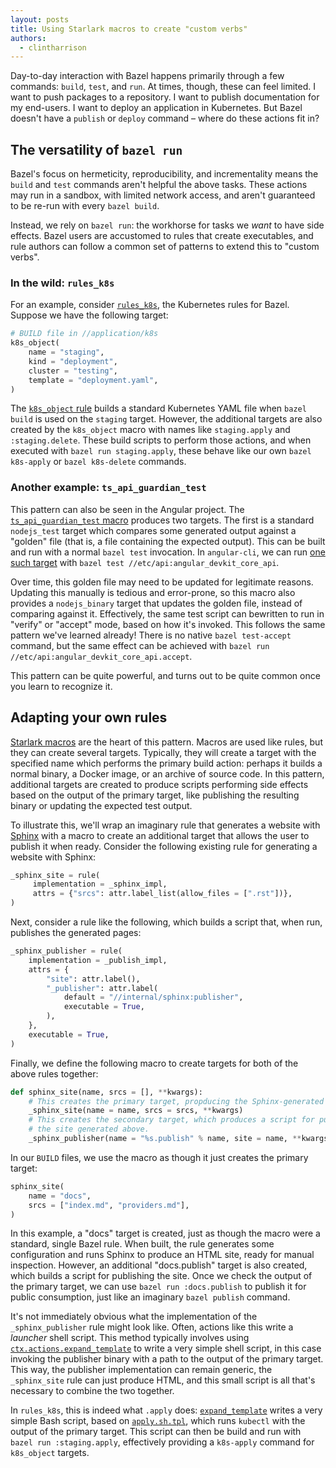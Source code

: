 ```yaml
---
layout: posts
title: Using Starlark macros to create "custom verbs"
authors:
  - clintharrison
---
```


Day-to-day interaction with Bazel happens primarily through a few commands:
`build`, `test`, and `run`. At times, though, these can feel limited. I want to
push packages to a repository. I want to publish documentation for my
end-users. I want to deploy an application in Kubernetes.  But Bazel doesn't
have a `publish` or `deploy` command – where do these actions fit in?

## The versatility of `bazel run`

Bazel's focus on hermeticity, reproducibility, and incrementality means the
`build` and `test` commands aren't helpful the above tasks. These actions may
run in a sandbox, with limited network access, and aren't guaranteed to be
re-run with every `bazel build`.

Instead, we rely on `bazel run`: the workhorse for tasks we *want* to have side
effects. Bazel users are accustomed to rules that create executables, and rule
authors can follow a common set of patterns to extend this to "custom verbs".

### In the wild: `rules_k8s`
For an example, consider
[`rules_k8s`]([https://github.com/bazelbuild/rules_k8s](https://github.com/bazelbuild/rules_k8s)),
the Kubernetes rules for Bazel. Suppose we have the following target:

```python
# BUILD file in //application/k8s
k8s_object(
    name = "staging",
    kind = "deployment",
    cluster = "testing",
    template = "deployment.yaml",
)
```

The [`k8s_object` rule](https://github.com/bazelbuild/rules_k8s#usage) builds a
standard Kubernetes YAML file when `bazel build` is used on the `staging`
target. However, the additional targets are also created by the `k8s_object`
macro with names like `staging.apply` and `:staging.delete`. These build
scripts to perform those actions, and when executed with `bazel run
staging.apply`, these behave like our own `bazel k8s-apply` or `bazel
k8s-delete` commands.

### Another example: `ts_api_guardian_test`

This pattern can also be seen in the Angular project. The
[`ts_api_guardian_test` macro](https://github.com/angular/angular/blob/16ac611a8410e6bcef8ffc779f488ca4fa102155/tools/ts-api-guardian/index.bzl#L22)
produces two targets. The first is a standard `nodejs_test` target which compares
some generated output against a "golden" file (that is, a file containing the
expected output). This can be built and run with a normal `bazel
test` invocation. In `angular-cli`, we can run [one such
target](https://github.com/angular/angular-cli/blob/e1269cb520871ee29b1a4eec6e6c0e4a94f0b5fc/etc/api/BUILD)
with `bazel test //etc/api:angular_devkit_core_api`.

Over time, this golden file may need to be updated for legitimate reasons.
Updating this manually is tedious and error-prone, so this macro also provides
a `nodejs_binary` target that updates the golden file, instead of comparing
against it. Effectively, the same test script can bewritten to run in "verify"
or "accept" mode, based on how it's invoked. This follows the same pattern
we've learned already! There is no native `bazel test-accept` command, but the
same effect can be achieved with `bazel run //etc/api:angular_devkit_core_api.accept`.

This pattern can be quite powerful, and turns out to be quite common once you
learn to recognize it.

## Adapting your own rules

[Starlark macros](https://docs.bazel.build/versions/master/skylark/macros.html)
are the heart of this pattern. Macros are used like rules, but they can create
several targets. Typically, they will create a target with the specified name
which performs the primary build action: perhaps it builds a normal binary, a
Docker image, or an archive of source code. In this pattern, additional targets
are created to produce scripts performing side effects based on the output of
the primary target, like publishing the resulting binary or updating the
expected test output.

To illustrate this, we'll wrap an imaginary rule that generates a website with
[Sphinx](https://www.sphinx-doc.org) with a macro to create an additional
target that allows the user to publish it when ready. Consider the following
existing rule for generating a website with Sphinx:

```python
_sphinx_site = rule(
     implementation = _sphinx_impl,
     attrs = {"srcs": attr.label_list(allow_files = [".rst"])},
)
```

Next, consider a rule like the following, which builds a script that, when run,
publishes the generated pages:

```python
_sphinx_publisher = rule(
    implementation = _publish_impl,
    attrs = {
        "site": attr.label(),
        "_publisher": attr.label(
            default = "//internal/sphinx:publisher",
            executable = True,
        ),
    },
    executable = True,
)
```

Finally, we define the following macro to create targets for both of the above
rules together:

```python
def sphinx_site(name, srcs = [], **kwargs):
    # This creates the primary target, propducing the Sphinx-generated HTML.
    _sphinx_site(name = name, srcs = srcs, **kwargs)
    # This creates the secondary target, which produces a script for publishing
    # the site generated above.
    _sphinx_publisher(name = "%s.publish" % name, site = name, **kwargs)
```

In our `BUILD` files, we use the macro as though it just creates the primary target:

```python
sphinx_site(
    name = "docs",
    srcs = ["index.md", "providers.md"],
)
```

In this example, a "docs" target is created, just as though the macro were a
standard, single Bazel rule. When built, the rule generates some configuration
and runs Sphinx to produce an HTML site, ready for manual inspection. However,
an additional "docs.publish" target is also created, which builds a script for
publishing the site. Once we check the output of the primary target, we can use
`bazel run :docs.publish` to publish it for public consumption, just like an
imaginary `bazel publish` command.


It's not immediately obvious what the implementation of the `_sphinx_publisher`
rule might look like. Often, actions like this write a _launcher_ shell script.
This method typically involves using
[`ctx.actions.expand_template`](https://docs.bazel.build/versions/0.28.0/skylark/lib/actions.html#expand_template)
to write a very simple shell script, in this case invoking the publisher binary
with a path to the output of the primary target. This way, the publisher
implementation can remain generic, the `_sphinx_site` rule can just produce
HTML, and this small script is all that's necessary to combine the two
together.


In `rules_k8s`, this is indeed what `.apply` does:
[`expand_template`](https://github.com/bazelbuild/rules_k8s/blob/f10e7025df7651f47a76abf1db5ade1ffeb0c6ac/k8s/object.bzl#L213-L241)
writes a very simple Bash script, based on
[`apply.sh.tpl`](https://github.com/bazelbuild/rules_k8s/blob/f10e7025df7651f47a76abf1db5ade1ffeb0c6ac/k8s/apply.sh.tpl),
which runs `kubectl` with the output of the primary target. This script can
then be build and run with `bazel run :staging.apply`, effectively providing a
`k8s-apply` command for `k8s_object` targets.
